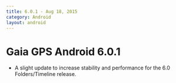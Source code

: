 ```yaml
---
title: 6.0.1 - Aug 18, 2015
category: Android
layout: android
---
```


# Gaia GPS Android 6.0.1

* A slight update to increase stability and performance for the 6.0 Folders/Timeline release.
